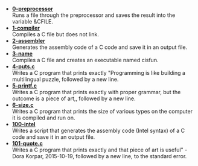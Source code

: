 * [**0-preprocessor**](https://github.com/GraceGichuki/alx-low_level_programming/blob/master/0x00-hello_world/0-preprocessor)  
Runs a file through the preprocessor and saves the result into the variable &CFILE.  
* [**1-compiler**](https://github.com/GraceGichuki/alx-low_level_programming/blob/master/0x00-hello_world/1-compiler)  
Compiles a C file but does not link.  
* [**2-assembler**](https://github.com/GraceGichuki/alx-low_level_programming/blob/master/0x00-hello_world/2-assembler)  
Generates the assembly code of a C code and save it in an output file.  
* [**3-name**](https://github.com/GraceGichuki/alx-low_level_programming/blob/master/0x00-hello_world/3-name)  
Compiles a C file and creates an executable named cisfun.  
* [**4-puts.c**](https://github.com/GraceGichuki/alx-low_level_programming/blob/master/0x00-hello_world/4-puts.c)  
Writes a C program that prints exactly "Programming is like building a multilingual puzzle, followed by a new line.  
* [**5-printf.c**](https://github.com/GraceGichuki/alx-low_level_programming/blob/master/0x00-hello_world/5-printf.c)  
Writes a C program that prints exactly with proper grammar, but the outcome is a piece of art,, followed by a new line.  
* [**6-size.c**](https://github.com/GraceGichuki/alx-low_level_programming/blob/master/0x00-hello_world/6-size.c)  
Writes a C program that prints the size of various types on the computer it is compiled and run on.  
* [**100-intel**](https://github.com/GraceGichuki/alx-low_level_programming/blob/master/0x00-hello_world/100-intel)  
Writes a script that generates the assembly code (Intel syntax) of a C code and save it in an output file.  
* [**101-quote.c**](https://github.com/GraceGichuki/alx-low_level_programming/blob/master/0x00-hello_world/101-quote.c)  
Writes a C program that prints exactly and that piece of art is useful" - Dora Korpar, 2015-10-19, followed by a new line, to the standard error.
